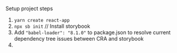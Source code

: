 Setup project steps

1. `yarn create react-app`
2. `npx sb init` // Install storybook
3. Add `"babel-loader": "8.1.0"` to package.json to resolve current dependency tree issues between CRA and storybook
4. 
